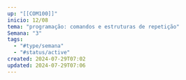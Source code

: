 ```yaml
---
up: "[[COM100]]"
inicio: 12/08
tema: "programação: comandos e estruturas de repetição"
Semana: "3"
tags:
  - "#type/semana"
  - "#status/active"
created: 2024-07-29T07:02
updated: 2024-07-29T07:06
---
```

